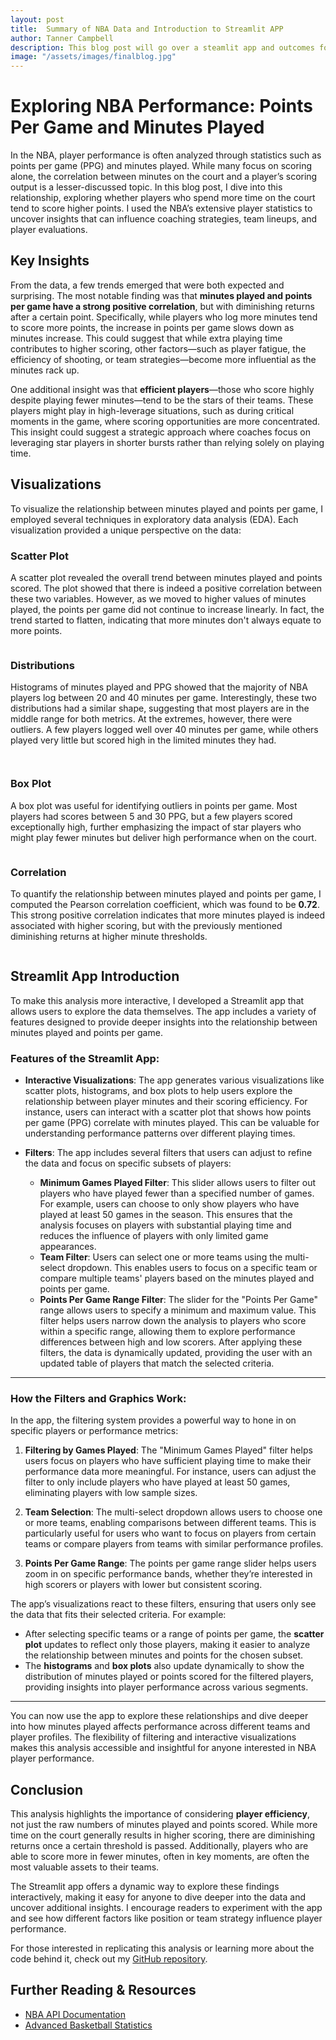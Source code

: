 ```yaml
---
layout: post
title:  Summary of NBA Data and Introduction to Streamlit APP
author: Tanner Campbell
description: This blog post will go over a steamlit app and outcomes for NBA minutes played VS points scored
image: "/assets/images/finalblog.jpg"
---
```


# Exploring NBA Performance: Points Per Game and Minutes Played

In the NBA, player performance is often analyzed through statistics such as points per game (PPG) and minutes played. While many focus on scoring alone, the correlation between minutes on the court and a player’s scoring output is a lesser-discussed topic. In this blog post, I dive into this relationship, exploring whether players who spend more time on the court tend to score higher points. I used the NBA’s extensive player statistics to uncover insights that can influence coaching strategies, team lineups, and player evaluations. 

## Key Insights
From the data, a few trends emerged that were both expected and surprising. The most notable finding was that **minutes played and points per game have a strong positive correlation**, but with diminishing returns after a certain point. Specifically, while players who log more minutes tend to score more points, the increase in points per game slows down as minutes increase. This could suggest that while extra playing time contributes to higher scoring, other factors—such as player fatigue, the efficiency of shooting, or team strategies—become more influential as the minutes rack up.

One additional insight was that **efficient players**—those who score highly despite playing fewer minutes—tend to be the stars of their teams. These players might play in high-leverage situations, such as during critical moments in the game, where scoring opportunities are more concentrated. This insight could suggest a strategic approach where coaches focus on leveraging star players in shorter bursts rather than relying solely on playing time.

## Visualizations
To visualize the relationship between minutes played and points per game, I employed several techniques in exploratory data analysis (EDA). Each visualization provided a unique perspective on the data:

### Scatter Plot
A scatter plot revealed the overall trend between minutes played and points scored. The plot showed that there is indeed a positive correlation between these two variables. However, as we moved to higher values of minutes played, the points per game did not continue to increase linearly. In fact, the trend started to flatten, indicating that more minutes don't always equate to more points.

  <figure>
    <img src="https://tannercamp.github.io/my-blog/assets/images/blog3pic1.jpg" alt="">
  </figure>

### Distributions
Histograms of minutes played and PPG showed that the majority of NBA players log between 20 and 40 minutes per game. Interestingly, these two distributions had a similar shape, suggesting that most players are in the middle range for both metrics. At the extremes, however, there were outliers. A few players logged well over 40 minutes per game, while others played very little but scored high in the limited minutes they had.

  <figure>
    <img src="https://tannercamp.github.io/my-blog/assets/images/blog3pic2.jpg" alt="">
  </figure>

  <figure>
    <img src="https://tannercamp.github.io/my-blog/assets/images/blog3pic3.jpg" alt="">
  </figure>

### Box Plot
A box plot was useful for identifying outliers in points per game. Most players had scores between 5 and 30 PPG, but a few players scored exceptionally high, further emphasizing the impact of star players who might play fewer minutes but deliver high performance when on the court.

  <figure>
    <img src="https://tannercamp.github.io/my-blog/assets/images/blog3pic4.jpg" alt="">
  </figure>

### Correlation
To quantify the relationship between minutes played and points per game, I computed the Pearson correlation coefficient, which was found to be **0.72**. This strong positive correlation indicates that more minutes played is indeed associated with higher scoring, but with the previously mentioned diminishing returns at higher minute thresholds.

  <figure>
    <img src="https://tannercamp.github.io/my-blog/assets/images/blog3pic5.jpg" alt="">
  </figure>

## Streamlit App Introduction

To make this analysis more interactive, I developed a Streamlit app that allows users to explore the data themselves. The app includes a variety of features designed to provide deeper insights into the relationship between minutes played and points per game.

### Features of the Streamlit App:

- **Interactive Visualizations**: The app generates various visualizations like scatter plots, histograms, and box plots to help users explore the relationship between player minutes and their scoring efficiency. For instance, users can interact with a scatter plot that shows how points per game (PPG) correlate with minutes played. This can be valuable for understanding performance patterns over different playing times.

- **Filters**: The app includes several filters that users can adjust to refine the data and focus on specific subsets of players:
  - **Minimum Games Played Filter**: This slider allows users to filter out players who have played fewer than a specified number of games. For example, users can choose to only show players who have played at least 50 games in the season. This ensures that the analysis focuses on players with substantial playing time and reduces the influence of players with only limited game appearances.
  - **Team Filter**: Users can select one or more teams using the multi-select dropdown. This enables users to focus on a specific team or compare multiple teams' players based on the minutes played and points per game.
  - **Points Per Game Range Filter**: The slider for the "Points Per Game" range allows users to specify a minimum and maximum value. This filter helps users narrow down the analysis to players who score within a specific range, allowing them to explore performance differences between high and low scorers.
  After applying these filters, the data is dynamically updated, providing the user with an updated table of players that match the selected criteria.

---
### How the Filters and Graphics Work:

In the app, the filtering system provides a powerful way to hone in on specific players or performance metrics:
1. **Filtering by Games Played**: The "Minimum Games Played" filter helps users focus on players who have sufficient playing time to make their performance data more meaningful. For instance, users can adjust the filter to only include players who have played at least 50 games, eliminating players with low sample sizes.
   
2. **Team Selection**: The multi-select dropdown allows users to choose one or more teams, enabling comparisons between different teams. This is particularly useful for users who want to focus on players from certain teams or compare players from teams with similar performance profiles.
   
3. **Points Per Game Range**: The points per game range slider helps users zoom in on specific performance bands, whether they’re interested in high scorers or players with lower but consistent scoring.

The app’s visualizations react to these filters, ensuring that users only see the data that fits their selected criteria. For example:
- After selecting specific teams or a range of points per game, the **scatter plot** updates to reflect only those players, making it easier to analyze the relationship between minutes and points for the chosen subset.
- The **histograms** and **box plots** also update dynamically to show the distribution of minutes played or points scored for the filtered players, providing insights into player performance across various segments.

---
You can now use the app to explore these relationships and dive deeper into how minutes played affects performance across different teams and player profiles. The flexibility of filtering and interactive visualizations makes this analysis accessible and insightful for anyone interested in NBA player performance.

## Conclusion
This analysis highlights the importance of considering **player efficiency**, not just the raw numbers of minutes played and points scored. While more time on the court generally results in higher scoring, there are diminishing returns once a certain threshold is passed. Additionally, players who are able to score more in fewer minutes, often in key moments, are often the most valuable assets to their teams.

The Streamlit app offers a dynamic way to explore these findings interactively, making it easy for anyone to dive deeper into the data and uncover additional insights. I encourage readers to experiment with the app and see how different factors like position or team strategy influence player performance.

For those interested in replicating this analysis or learning more about the code behind it, check out my [GitHub repository](git@github.com:tannercamp/Blog-Repository-Code.git).

## Further Reading & Resources
- [NBA API Documentation](https://www.basketball-reference.com/)
- [Advanced Basketball Statistics](https://www.basketball-reference.com/)
